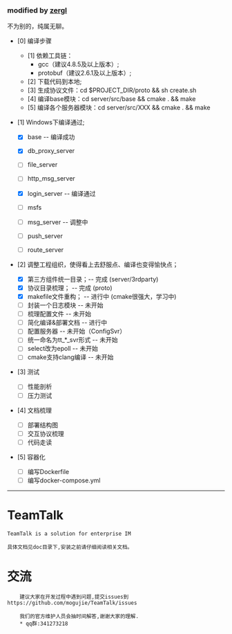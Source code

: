 ### modified by [zergl](https://github.com/zergl/TeamTalk)
不为别的，纯属无聊。

- [0] 编译步骤
    
    - [1] 依赖工具链：
      - gcc（建议4.8.5及以上版本）;
      - protobuf（建议2.6.1及以上版本）;
    - [2] 下载代码到本地;
    - [3] 生成协议文件：cd $PROJECT_DIR/proto && sh create.sh
    - [4] 编译base模块：cd server/src/base && cmake . && make
    - [5] 编译各个服务器模块：cd server/src/XXX && cmake . && make
    
- [1] Windows下编译通过;

    - [x] base -- 编译成功
    - [x] db_proxy_server
    - [ ] file_server
    - [ ] http_msg_server
    - [x] login_server -- 编译通过
    - [ ] msfs
    - [ ] msg_server -- 调整中
    - [ ] push_server
    - [ ] route_server


- [2] 调整工程组织，使得看上去舒服点、编译也变得愉快点；

    - [x] 第三方组件统一目录；-- 完成 (server/3rdparty)
    - [x] 协议目录梳理；      -- 完成 (proto)
    - [x] makefile文件重构；  -- 进行中 (cmake很强大，学习中)
    - [ ] 封装一个日志模块    -- 未开始
    - [ ] 梳理配置文件        -- 未开始
    - [ ] 简化编译&部署文档   -- 进行中
    - [ ] 配置服务器          -- 未开始（ConfigSvr）
    - [ ] 统一命名为tt_*_svr形式 -- 未开始
    - [ ] select改为epoll     -- 未开始
    - [ ] cmake支持clang编译  -- 未开始
    
- [3] 测试

   - [ ] 性能剖析
   - [ ] 压力测试
   
- [4] 文档梳理

   - [ ] 部署结构图
   - [ ] 交互协议梳理
   - [ ] 代码走读
 
- [5] 容器化
   - [ ] 编写Dockerfile
   - [ ] 编写docker-compose.yml

----------------------------------------------

# TeamTalk
	TeamTalk is a solution for enterprise IM
	
	具体文档见doc目录下,安装之前请仔细阅读相关文档。
	
# 交流
		建议大家在开发过程中遇到问题,提交issues到https://github.com/mogujie/TeamTalk/issues  
		
		我们的官方维护人员会抽时间解答,谢谢大家的理解.
		* qq群:341273218
